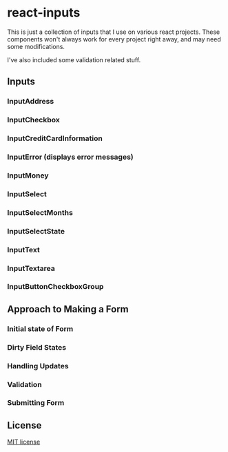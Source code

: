 # react-inputs

This is just a collection of inputs that I use on various react projects. These components won't always work for every project right away, and may need some modifications.

I've also included some validation related stuff.

## Inputs

### InputAddress

### InputCheckbox

### InputCreditCardInformation

### InputError (displays error messages)

### InputMoney

### InputSelect

### InputSelectMonths

### InputSelectState

### InputText

### InputTextarea

### InputButtonCheckboxGroup


## Approach to Making a Form

### Initial state of Form

### Dirty Field States

### Handling Updates

### Validation

### Submitting Form

## License

[MIT license](LICENSE.md)
